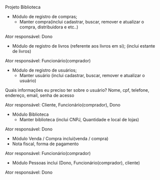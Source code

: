 Projeto Biblioteca
- Módulo de registro de compras;
	- Manter compra(inclui cadastrar, buscar, remover e atualizar o compra, distribuidora e etc..)

Ator responsável: Dono

- Módulo de registro de livros (referente aos livros em si);
	(inclui estante de livros)

Ator responsável:  Funcionário(comprador)

- Módulo de registro de usuários;
	- Manter usuário (inclui cadastrar, buscar, remover e atualizar o usuário)

Quais informações eu preciso ter sobre o usuário?
Nome, cpf, telefone, endereço, email, senha de acesso

Ator responsável: Cliente, Funcionário(comprador),  Dono

- Módulo Biblioteca 
	- Manter biblioteca (inclui CNPJ, Quantidade e local de lojas)

Ator responsável: Dono


- Módulo Venda / Compra
	inclui(venda / compra)
- Nota fiscal, forma de pagamento

Ator responsável:  Funcionário(comprador)
- Módulo Pessoas
	inclui (Dono,  Funcionário(comprador), cliente)

Ator responsável: Dono




